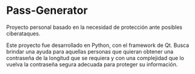 # Pass-Generator
Proyecto personal basado en la necesidad de protección ante posibles ciberataques.

Este proyecto fue desarrollado en Python, con el framework de Qt. Busca brindar una ayuda para aquellas personas que quieran obtener una contraseña
de la longitud que se requiera y con una complejidad que lo vuelva la contraseña segura adecuada para proteger su información.
